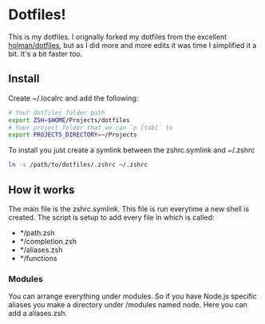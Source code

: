 # Dotfiles!

This is my dotfiles. I orignally forked my dotfiles from the excellent [holman/dotfiles](https://github.com/holman/dotfiles), but as I did more and more edits it was time I simplified it a bit. It's a bit faster too.

## Install

Create ~/.localrc and add the following:
```sh
# Your dotfiles folder path
export ZSH=$HOME/Projects/dotfiles
# Your project folder that we can `p [tab]` to
export PROJECTS_DIRECTORY=~/Projects
```

To install you just create a symlink between the zshrc.symlink and ~/.zshrc
```sh
ln -s /path/to/dotfiles/.zshrc ~/.zshrc
```

## How it works
The main file is the zshrc.symlink. This file is run everytime a new shell is created. The script is setup to add every file in which is called:
- */path.zsh
- */completion.zsh
- */aliases.zsh
- */functions

### Modules
You can arrange everything under modules. So if you have Node.js specific aliases you make a directory under /modules named node.
Here you can add a aliases.zsh.

